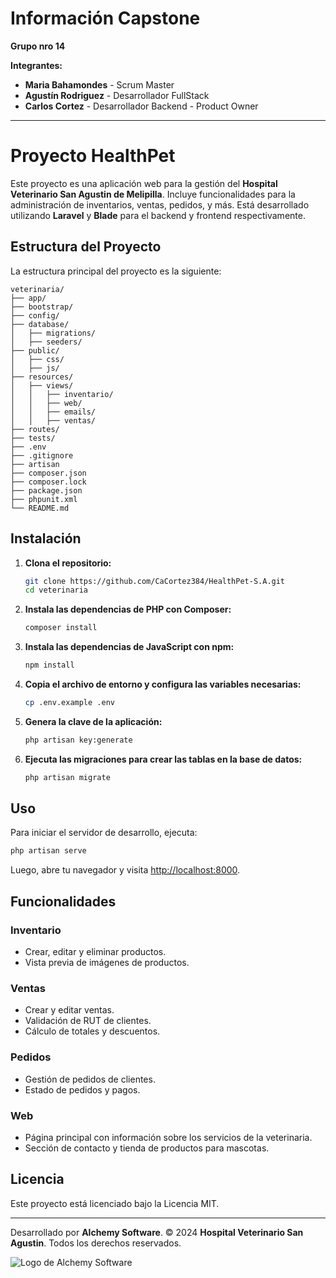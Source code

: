 # Información Capstone

**Grupo nro 14**

**Integrantes:**
- **Maria Bahamondes** - Scrum Master
- **Agustín Rodriguez** - Desarrollador FullStack
- **Carlos Cortez** - Desarrollador Backend - Product Owner

---

# Proyecto HealthPet

Este proyecto es una aplicación web para la gestión del **Hospital Veterinario San Agustin de Melipilla**. Incluye funcionalidades para la administración de inventarios, ventas, pedidos, y más. Está desarrollado utilizando **Laravel** y **Blade** para el backend y frontend respectivamente.

## Estructura del Proyecto

La estructura principal del proyecto es la siguiente:

```
veterinaria/
├── app/
├── bootstrap/
├── config/
├── database/
│   ├── migrations/
│   ├── seeders/
├── public/
│   ├── css/
│   ├── js/
├── resources/
│   ├── views/
│   │   ├── inventario/
│   │   ├── web/
│   │   ├── emails/
│   │   ├── ventas/
├── routes/
├── tests/
├── .env
├── .gitignore
├── artisan
├── composer.json
├── composer.lock
├── package.json
├── phpunit.xml
└── README.md
```

## Instalación

1. **Clona el repositorio:**
    ```sh
    git clone https://github.com/CaCortez384/HealthPet-S.A.git
    cd veterinaria
    ```

2. **Instala las dependencias de PHP con Composer:**
    ```sh
    composer install
    ```

3. **Instala las dependencias de JavaScript con npm:**
    ```sh
    npm install
    ```

4. **Copia el archivo de entorno y configura las variables necesarias:**
    ```sh
    cp .env.example .env
    ```

5. **Genera la clave de la aplicación:**
    ```sh
    php artisan key:generate
    ```

6. **Ejecuta las migraciones para crear las tablas en la base de datos:**
    ```sh
    php artisan migrate
    ```

## Uso

Para iniciar el servidor de desarrollo, ejecuta:
```sh
php artisan serve
```

Luego, abre tu navegador y visita [http://localhost:8000](http://localhost:8000).

## Funcionalidades

### Inventario
- Crear, editar y eliminar productos.
- Vista previa de imágenes de productos.

### Ventas
- Crear y editar ventas.
- Validación de RUT de clientes.
- Cálculo de totales y descuentos.

### Pedidos
- Gestión de pedidos de clientes.
- Estado de pedidos y pagos.

### Web
- Página principal con información sobre los servicios de la veterinaria.
- Sección de contacto y tienda de productos para mascotas.

## Licencia

Este proyecto está licenciado bajo la Licencia MIT.

---

Desarrollado por **Alchemy Software**. © 2024 **Hospital Veterinario San Agustin**. Todos los derechos reservados.

![Logo de Alchemy Software](https://i.imgur.com/selOHQO.png)